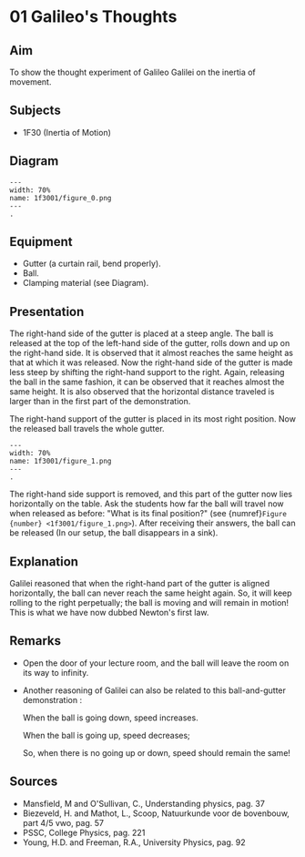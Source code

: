 # 01 Galileo's Thoughts 
  
## Aim   
To show the thought experiment of Galileo Galilei on the inertia of movement.    
  
## Subjects   
* 1F30 (Inertia of Motion)   

## Diagram
   
```{figure} figures/figure_0.png  
---  
width: 70%  
name: 1f3001/figure_0.png  
---  
. 
```     
  
## Equipment   
 *  Gutter (a curtain rail, bend properly). 
 *  Ball. 
 *  Clamping material (see Diagram).
    
  
## Presentation   
The right-hand side of the gutter is placed at a steep angle. The ball is released at the top of the left-hand side of the gutter, rolls down and up on the right-hand side. It is observed that it almost reaches the same height as that at which it was released. Now the right-hand side of the gutter is made less steep by shifting the right-hand support to the right. Again, releasing the ball in the same fashion, it can be observed that it reaches almost the same height. It is also observed that the horizontal distance traveled is larger than in the first part of the demonstration.

The right-hand support of the gutter is placed in its most right position. Now the released ball travels the whole gutter.    

```{figure} figures/figure_1.png  
---  
width: 70%  
name: 1f3001/figure_1.png  
---  
. 
```

The right-hand side support is removed, and this part of the gutter now lies horizontally on the table. Ask the students how far the ball will travel now when released as before: "What is its final position?" (see {numref}`Figure {number} <1f3001/figure_1.png>`). After receiving their answers, the ball can be released (In our setup, the ball disappears in a sink).    
  
## Explanation   
 Galilei reasoned that when the right-hand part of the gutter is aligned horizontally, the ball can never reach the same height again. So, it will keep rolling to the right perpetually; the ball is moving and will remain in motion! This is what we have now dubbed Newton's first law.    
  
## Remarks
*   Open the door of your lecture room, and the ball will leave the room on its way to infinity. 
 *  Another reasoning of Galilei can also be related to this ball-and-gutter demonstration :
 
      When the ball is going down, speed increases. 
  
      When the ball is going up, speed decreases; 
  
      So, when there is no going up or down, speed should remain the same!
      
  
## Sources
 *  Mansfield, M and O'Sullivan, C., Understanding physics, pag. 37 
 *  Biezeveld, H. and Mathot, L., Scoop, Natuurkunde voor de bovenbouw, part 4/5 vwo, pag. 57 
 *  PSSC, College Physics, pag. 221 
 *  Young, H.D. and Freeman, R.A., University Physics, pag. 92
  
